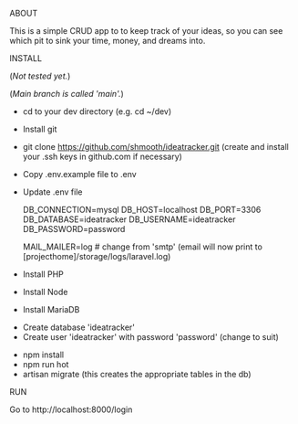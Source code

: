ABOUT

This is a simple CRUD app to to keep track of your ideas, so you can see which pit to sink your time, money, and dreams into.


INSTALL

(*Not tested yet.*)

(*Main branch is called 'main'.*)


* cd to your dev directory (e.g. cd ~/dev)
* Install git
* git clone https://github.com/shmooth/ideatracker.git (create and install your .ssh keys in github.com if necessary)
* Copy .env.example file to .env
* Update .env file
   
    DB_CONNECTION=mysql
    DB_HOST=localhost
    DB_PORT=3306
    DB_DATABASE=ideatracker
    DB_USERNAME=ideatracker
    DB_PASSWORD=password

    MAIL_MAILER=log # change from 'smtp' (email will now print to [projecthome]/storage/logs/laravel.log)
 
* Install PHP
* Install Node
* Install MariaDB
-   Create database 'ideatracker'
-   Create user 'ideatracker' with password 'password' (change to suit)
* npm install
* npm run hot
* artisan migrate (this creates the appropriate tables in the db)


RUN

Go to http://localhost:8000/login


